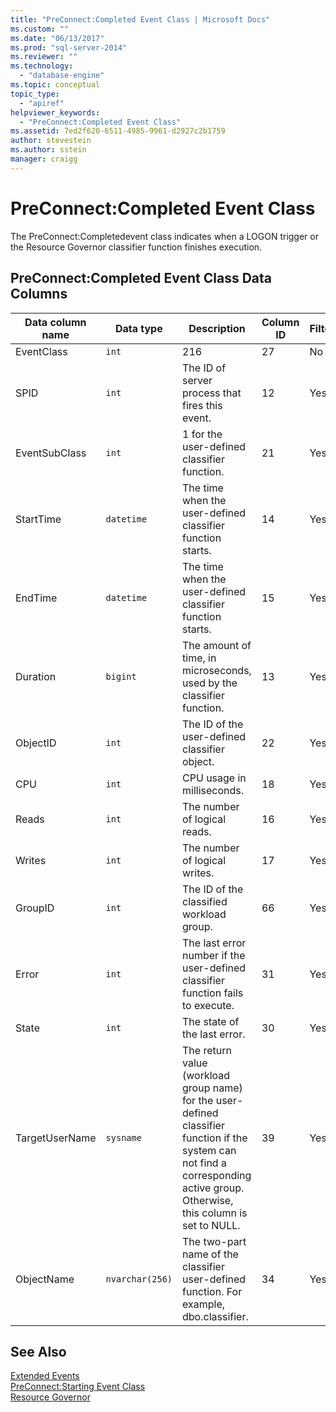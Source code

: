 ```yaml
---
title: "PreConnect:Completed Event Class | Microsoft Docs"
ms.custom: ""
ms.date: "06/13/2017"
ms.prod: "sql-server-2014"
ms.reviewer: ""
ms.technology: 
  - "database-engine"
ms.topic: conceptual
topic_type: 
  - "apiref"
helpviewer_keywords: 
  - "PreConnect:Completed Event Class"
ms.assetid: 7ed2f620-6511-4985-9961-d2927c2b1759
author: stevestein
ms.author: sstein
manager: craigg
---
```

# PreConnect:Completed Event Class
  The PreConnect:Completedevent class indicates when a LOGON trigger or the Resource Governor classifier function finishes execution.  
  
## PreConnect:Completed Event Class Data Columns  
  
|Data column name|Data type|Description|Column ID|Filterable|  
|----------------------|---------------|-----------------|---------------|----------------|  
|EventClass|`int`|216|27|No|  
|SPID|`int`|The ID of server process that fires this event.|12|Yes|  
|EventSubClass|`int`|1 for the user-defined classifier function.|21|Yes|  
|StartTime|`datetime`|The time when the user-defined classifier function starts.|14|Yes|  
|EndTime|`datetime`|The time when the user-defined classifier function starts.|15|Yes|  
|Duration|`bigint`|The amount of time, in microseconds, used by the classifier function.|13|Yes|  
|ObjectID|`int`|The ID of the user-defined classifier object.|22|Yes|  
|CPU|`int`|CPU usage in milliseconds.|18|Yes|  
|Reads|`int`|The number of logical reads.|16|Yes|  
|Writes|`int`|The number of logical writes.|17|Yes|  
|GroupID|`int`|The ID of the classified workload group.|66|Yes|  
|Error|`int`|The last error number if the user-defined classifier function fails to execute.|31|Yes|  
|State|`int`|The state of the last error.|30|Yes|  
|TargetUserName|`sysname`|The return value (workload group name) for the user-defined classifier function if the system can not find a corresponding active group. Otherwise, this column is set to NULL.|39|Yes|  
|ObjectName|`nvarchar(256)`|The two-part name of the classifier user-defined function. For example, dbo.classifier.|34|Yes|  
  
## See Also  
 [Extended Events](../extended-events/extended-events.md)   
 [PreConnect:Starting Event Class](preconnect-starting-event-class.md)   
 [Resource Governor](../resource-governor/resource-governor.md)  
  
  
